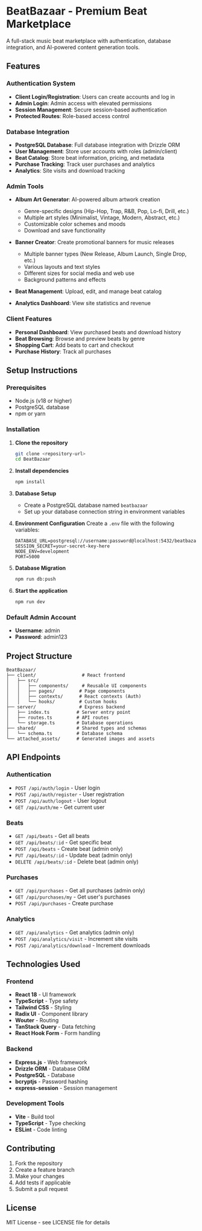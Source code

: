 # BeatBazaar - Premium Beat Marketplace

A full-stack music beat marketplace with authentication, database integration, and AI-powered content generation tools.

## Features

### Authentication System
- **Client Login/Registration**: Users can create accounts and log in
- **Admin Login**: Admin access with elevated permissions
- **Session Management**: Secure session-based authentication
- **Protected Routes**: Role-based access control

### Database Integration
- **PostgreSQL Database**: Full database integration with Drizzle ORM
- **User Management**: Store user accounts with roles (admin/client)
- **Beat Catalog**: Store beat information, pricing, and metadata
- **Purchase Tracking**: Track user purchases and analytics
- **Analytics**: Site visits and download tracking

### Admin Tools
- **Album Art Generator**: AI-powered album artwork creation
  - Genre-specific designs (Hip-Hop, Trap, R&B, Pop, Lo-fi, Drill, etc.)
  - Multiple art styles (Minimalist, Vintage, Modern, Abstract, etc.)
  - Customizable color schemes and moods
  - Download and save functionality

- **Banner Creator**: Create promotional banners for music releases
  - Multiple banner types (New Release, Album Launch, Single Drop, etc.)
  - Various layouts and text styles
  - Different sizes for social media and web use
  - Background patterns and effects

- **Beat Management**: Upload, edit, and manage beat catalog
- **Analytics Dashboard**: View site statistics and revenue

### Client Features
- **Personal Dashboard**: View purchased beats and download history
- **Beat Browsing**: Browse and preview beats by genre
- **Shopping Cart**: Add beats to cart and checkout
- **Purchase History**: Track all purchases

## Setup Instructions

### Prerequisites
- Node.js (v18 or higher)
- PostgreSQL database
- npm or yarn

### Installation

1. **Clone the repository**
   ```bash
   git clone <repository-url>
   cd BeatBazaar
   ```

2. **Install dependencies**
   ```bash
   npm install
   ```

3. **Database Setup**
   - Create a PostgreSQL database named `beatbazaar`
   - Set up your database connection string in environment variables

4. **Environment Configuration**
   Create a `.env` file with the following variables:
   ```env
   DATABASE_URL=postgresql://username:password@localhost:5432/beatbazaar
   SESSION_SECRET=your-secret-key-here
   NODE_ENV=development
   PORT=5000
   ```

5. **Database Migration**
   ```bash
   npm run db:push
   ```

6. **Start the application**
   ```bash
   npm run dev
   ```

### Default Admin Account
- **Username**: admin
- **Password**: admin123

## Project Structure

```
BeatBazaar/
├── client/                 # React frontend
│   ├── src/
│   │   ├── components/     # Reusable UI components
│   │   ├── pages/         # Page components
│   │   ├── contexts/      # React contexts (Auth)
│   │   └── hooks/         # Custom hooks
├── server/                # Express backend
│   ├── index.ts          # Server entry point
│   ├── routes.ts         # API routes
│   └── storage.ts        # Database operations
├── shared/               # Shared types and schemas
│   └── schema.ts         # Database schema
└── attached_assets/      # Generated images and assets
```

## API Endpoints

### Authentication
- `POST /api/auth/login` - User login
- `POST /api/auth/register` - User registration
- `POST /api/auth/logout` - User logout
- `GET /api/auth/me` - Get current user

### Beats
- `GET /api/beats` - Get all beats
- `GET /api/beats/:id` - Get specific beat
- `POST /api/beats` - Create beat (admin only)
- `PUT /api/beats/:id` - Update beat (admin only)
- `DELETE /api/beats/:id` - Delete beat (admin only)

### Purchases
- `GET /api/purchases` - Get all purchases (admin only)
- `GET /api/purchases/my` - Get user's purchases
- `POST /api/purchases` - Create purchase

### Analytics
- `GET /api/analytics` - Get analytics (admin only)
- `POST /api/analytics/visit` - Increment site visits
- `POST /api/analytics/download` - Increment downloads

## Technologies Used

### Frontend
- **React 18** - UI framework
- **TypeScript** - Type safety
- **Tailwind CSS** - Styling
- **Radix UI** - Component library
- **Wouter** - Routing
- **TanStack Query** - Data fetching
- **React Hook Form** - Form handling

### Backend
- **Express.js** - Web framework
- **Drizzle ORM** - Database ORM
- **PostgreSQL** - Database
- **bcryptjs** - Password hashing
- **express-session** - Session management

### Development Tools
- **Vite** - Build tool
- **TypeScript** - Type checking
- **ESLint** - Code linting

## Contributing

1. Fork the repository
2. Create a feature branch
3. Make your changes
4. Add tests if applicable
5. Submit a pull request

## License

MIT License - see LICENSE file for details
